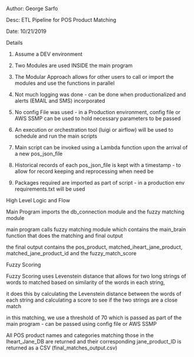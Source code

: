 Author: George Sarfo

Desc: ETL Pipeline for POS Product Matching

Date: 10/21/2019


Details


1. Assume a DEV environment
2. Two Modules are used INSIDE the main program
3. The Modular Approach allows for other users to call or import the modules and use the functions in parallel

4. Not much logging was done - can be done when productionalized and alerts (EMAIL and SMS) incorporated
5. No config File was used - in a Production environment, config file or AWS SSMP can be used to hold necessary parameters to be passed
6. An execution or orchestration tool (luigi or airflow) will be used to schedule and run the main scripts
7. Main script can be invoked using a Lambda function upon the arrival of a new pos_json_file
8. Historical records of each pos_json_file is kept with a timestamp - to allow for record keeping and reprocessing when need be
9. Packages required are imported as part of script - in a production env requirements.txt will be used 

High Level Logic and Flow

Main Program imports the db_connection module and the fuzzy matching module

main program calls fuzzy matching module which contains the main_brain function that does the matching and final output

the final output contains the pos_product, matched_iheart_jane_product, matched_jane_product_id and the fuzzy_match_score

Fuzzy Scoring 

Fuzzy Scoring uses Levenstein distance that allows for two long strings of words to matched based on similarity of the words in each string,

it does this by calculating the Levenstein distance between the words of each string and calculating a score to see if the two strings are a 
close match

in this matching, we use a threshold of 70 which is passed as part of the main program - can be passed using config file or AWS SSMP

All POS product names and categories matching those in the Iheart_Jane_DB are returned and their corresponding jane_product_ID is returned
as a CSV (final_matches_output.csv)

